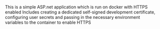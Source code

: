 This is a simple ASP.net application which is run on docker with HTTPS enabled
Includes creating a dedicated self-signed development certificate, configuring user secrets and passing in the necessary environment variables to the container to enable HTTPS